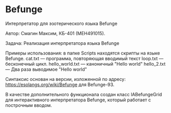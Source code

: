 # Befunge
Интерпретатор для эзотерического языка Befunge

Автор: Смагин Максим, КБ-401 (МЕН491015).

Задача: Реализация интерпретатора языка Befunge

Примеры использования: в папке Scripts находятся скрипты на языке Befunge.
cat.txt — программа, повторяющая вводимый текст
loop.txt — бесконечный цикл.
hello_world.txt — каноничный "Hello world"
hello_2.txt — Два раза выводимое "Hello world"

Синтаксис основан на версии, изложенной по адресу:
https://esolangs.org/wiki/Befunge для Befunge-93.

В качестве дополнительного функционала создан класс IABefungeGrid для
интерактивного интерпретатора Befunge, который работает с построчным вводом.